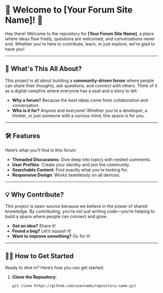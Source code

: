 # 🌟 Welcome to [Your Forum Site Name]! 🌟

Hey there! Welcome to the repository for **[Your Forum Site Name]**, a place where ideas flow freely, questions are welcomed, and conversations never end. Whether you're here to contribute, learn, or just explore, we're glad to have you!

---

## 🚀 **What's This All About?**

This project is all about building a **community-driven forum** where people can share their thoughts, ask questions, and connect with others. Think of it as a digital campfire where everyone has a seat and a story to tell.

- **Why a forum?** Because the best ideas come from collaboration and conversation.
- **Who is it for?** Anyone and everyone! Whether you're a developer, a thinker, or just someone with a curious mind, this space is for you.

---

## 🛠️ **Features**

Here’s what you’ll find in this forum:
- **Threaded Discussions**: Dive deep into topics with nested comments.
- **User Profiles**: Create your identity and join the community.
- **Searchable Content**: Find exactly what you’re looking for.
- **Responsive Design**: Works seamlessly on all devices.

---

## 💡 **Why Contribute?**

This project is open-source because we believe in the power of shared knowledge. By contributing, you’re not just writing code—you’re helping to build a space where people can connect and grow.

- **Got an idea?** Share it!
- **Found a bug?** Let’s squash it!
- **Want to improve something?** Go for it!

---

## 🧑‍💻 **How to Get Started**

Ready to dive in? Here’s how you can get started:

1. **Clone the Repository**:
   ```bash
   git clone https://github.com/username/repository-name.git
